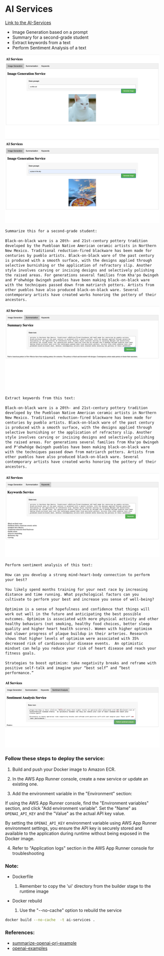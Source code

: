 # AI Services

[Link to the AI-Services](https://38prjqcpnq.us-east-1.awsapprunner.com/)

- Image Generation based on a prompt
- Summary for a second-grade student
- Extract keywords from a text
- Perform Sentiment Analysis of a text

![white cat](whitecat.png)
![a piece of pizza in the sky](sky-pizza.png)

```
Summarize this for a second-grade student:

Black-on-black ware is a 20th- and 21st-century pottery tradition developed by the Puebloan Native American ceramic artists in Northern New Mexico. Traditional reduction-fired blackware has been made for centuries by pueblo artists. Black-on-black ware of the past century is produced with a smooth surface, with the designs applied through selective burnishing or the application of refractory slip. Another style involves carving or incising designs and selectively polishing the raised areas. For generations several families from Kha'po Owingeh and P'ohwhóge Owingeh pueblos have been making black-on-black ware with the techniques passed down from matriarch potters. Artists from other pueblos have also produced black-on-black ware. Several contemporary artists have created works honoring the pottery of their ancestors.
```
![summary](summary.png)

```
Extract keywords from this text:

Black-on-black ware is a 20th- and 21st-century pottery tradition developed by the Puebloan Native American ceramic artists in Northern New Mexico. Traditional reduction-fired blackware has been made for centuries by pueblo artists. Black-on-black ware of the past century is produced with a smooth surface, with the designs applied through selective burnishing or the application of refractory slip. Another style involves carving or incising designs and selectively polishing the raised areas. For generations several families from Kha'po Owingeh and P'ohwhóge Owingeh pueblos have been making black-on-black ware with the techniques passed down from matriarch potters. Artists from other pueblos have also produced black-on-black ware. Several contemporary artists have created works honoring the pottery of their ancestors.
```
![keywords](keywords.png)

```
Perform sentiment analysis of this text:

How can you develop a strong mind-heart-body connection to perform your best?

You likely spend months training for your next race by increasing distance and time running. What psychological factors can you cultivate to perform your best and increase you sense of well-being?

Optimism is a sense of hopefulness and confidence that things will work out well in the future and anticipating the best possible outcomes. Optimism is associated with more physical activity and other healthy behaviors (not smoking, healthy food choices, better sleep quality and higher heart health scores). Women with higher optimism had slower progress of plaque buildup in their arteries. Research shows that higher levels of optimism were associated with 35% decreased risk of cardiovascular disease events.  An optimistic mindset can help you reduce your risk of heart disease and reach your fitness goals.

Strategies to boost optimism: take negativity breaks and reframe with positive self-talk and imagine your “best self” and “best performance.”
```

![sentiment](sentiment.png)


### Follow these steps to deploy the service:

1. Build and push your Docker image to Amazon ECR.

2. In the AWS App Runner console, create a new service or update an existing one.

3. Add the environment variable in the "Environment" section:

If using the AWS App Runner console, find the "Environment variables" section, and click "Add environment variable". Set the "Name" as `OPENAI_API_KEY` and the "Value" as the actual API key value.

By setting the `OPENAI_API_KEY` environment variable using AWS App Runner environment settings, you ensure the API key is securely stored and available to the application during runtime without being exposed in the Docker image.

4. Refer to "Application logs" section in the AWS App Runner console for troubleshooting

### Note:
- Dockerfile
    1. Remember to copy the 'ui' directory from the builder stage to the runtime image  

- Docker rebuild
    1. Use the "--no-cache" option to rebuild the service
```bash
docker build --no-cache  -t ai-services .
```

### References:
- [summarize-openai-prj-example](https://github.com/nogibjj/rust-world-spr23/tree/main/summarize-openai-prj4)
- [openai-examples](https://platform.openai.com/examples)
